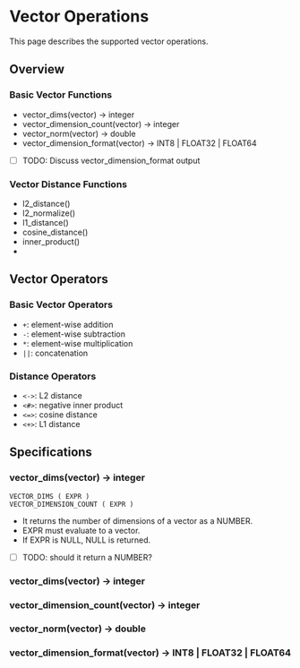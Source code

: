 # Vector Operations

This page describes the supported vector operations.

## Overview

### Basic Vector Functions

- vector_dims(vector) -> integer
- vector_dimension_count(vector) -> integer
- vector_norm(vector) -> double
- vector_dimension_format(vector) -> INT8 | FLOAT32 | FLOAT64

- [ ] TODO: Discuss vector_dimension_format output

### Vector Distance Functions

- l2_distance()
- l2_normalize()
- l1_distance()
- cosine_distance()
- inner_product()
-

## Vector Operators

### Basic Vector Operators

- `+`: element-wise addition
- `-`: element-wise subtraction
- `*`: element-wise multiplication
- `||`: concatenation

### Distance Operators

- `<->`: L2 distance
- `<#>`: negative inner product
- `<=>`: cosine distance
- `<+>`: L1 distance

## Specifications

### vector_dims(vector) -> integer

```bnf
VECTOR_DIMS ( EXPR )
VECTOR_DIMENSION_COUNT ( EXPR )
```

- It returns the number of dimensions of a vector as a NUMBER.
- EXPR must evaluate to a vector.
- If EXPR is NULL, NULL is returned.

- [ ] TODO: should it return a NUMBER?

### vector_dims(vector) -> integer

### vector_dimension_count(vector) -> integer

### vector_norm(vector) -> double

### vector_dimension_format(vector) -> INT8 | FLOAT32 | FLOAT64
